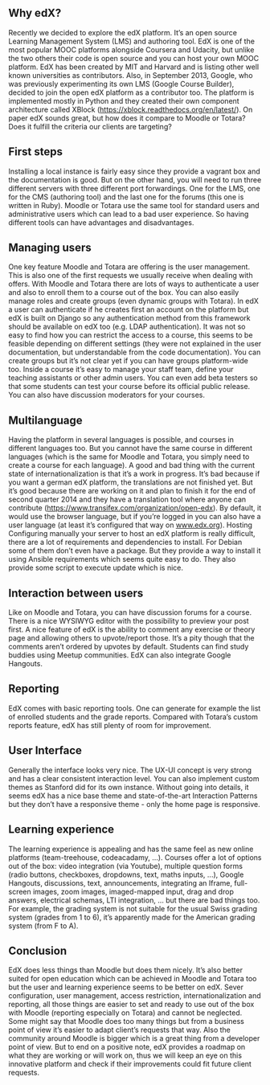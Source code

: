 ## Why edX?
Recently we decided to explore the edX platform. It’s an open source Learning Management System (LMS) and authoring tool. EdX is one of the most popular MOOC platforms alongside Coursera and Udacity, but unlike the two others their code is open source and you can host your own MOOC platform. EdX has been created by MIT and Harvard and is listing other well known universities as contributors. Also, in September 2013, Google, who was previously experimenting its own LMS (Google Course Builder), decided to join the open edX platform as a contributor too. The platform is implemented mostly in Python and they created their own component architecture called XBlock (https://xblock.readthedocs.org/en/latest/). On paper edX sounds great, but how does it compare to Moodle or Totara? Does it fulfill the criteria our clients are targeting?

## First steps
Installing a local instance is fairly easy since they provide a vagrant box and the documentation is good. But on the other hand, you will need to run three different servers with three different port forwardings. One for the LMS, one for the CMS (authoring tool) and the last one for the forums (this one is written in Ruby). Moodle or Totara use the same tool for standard users and administrative users which can lead to a bad user experience. So having different tools can have advantages and disadvantages.

## Managing users
One key feature Moodle and Totara are offering is the user management. This is also one of the first requests we usually receive when dealing with offers. With Moodle and Totara there are lots of ways to authenticate a user and also to enroll them to a course out of the box. You can also easily manage roles and create groups (even dynamic groups with Totara).
In edX a user can authenticate if he creates first an account on the platform but edX is built on Django so any authentication method from this framework should be available on edX too (e.g. LDAP authentication).
It was not so easy to find how you can restrict the access to a course, this seems to be feasible depending on different settings (they were not explained in the user documentation, but understandable from the code documentation). You can create groups but it’s not clear yet if you can have groups platform-wide too.
Inside a course it’s easy to manage your staff team, define your teaching assistants or other admin users. You can even add beta testers so that some students can test your course before its official public release. You can also have discussion moderators for your courses.

## Multilanguage
Having the platform in several languages is possible, and courses in different languages too. But you cannot have the same course in different languages (which is the same for Moodle and Totara, you simply need to create a course for each language). A good and bad thing with the current state of internationalization is that it’s a work in progress. It’s bad because if you want a german edX platform, the translations are not finished yet. But it’s good because there are working on it and plan to finish it for the end of second quarter 2014 and they have a translation tool where anyone can contribute (https://www.transifex.com/organization/open-edx). By default, it would use the browser language, but if you’re logged in you can also have a user language (at least it’s configured that way on www.edx.org).
Hosting
Configuring manually your server to host an edX platform is really difficult, there are a lot of requirements and dependencies to install. For Debian some of them don’t even have a package. But they provide a way to install it using Ansible requirements which seems quite easy to do. They also provide some script to execute update which is nice.

## Interaction between users
Like on Moodle and Totara, you can have discussion forums for a course. There is a nice WYSIWYG editor with the possibility to preview your post first.
A nice feature of edX is the ability to comment any exercise or theory page and allowing others to upvote/report those. It’s a pity though that the comments aren’t ordered by upvotes by default.
Students can find study buddies using Meetup communities. EdX can also integrate Google Hangouts.

## Reporting
EdX comes with basic reporting tools. One can generate for example the list of enrolled students and the grade reports. Compared with Totara’s custom reports feature, edX has still plenty of room for improvement.

## User Interface
Generally the interface looks very nice. The UX-UI concept is very strong and has a clear consistent interaction level. You can also implement custom themes as Stanford did for its own instance. Without going into details, it seems edX has a nice base theme and state-of-the-art Interaction Patterns but they don’t have a responsive theme - only the home page is responsive.

## Learning experience
The learning experience is appealing and has the same feel as new online platforms (team-treehouse, codeacadamy, …). Courses offer a lot of options out of the box: video integration (via Youtube), multiple question forms (radio buttons, checkboxes, dropdowns, text, maths inputs, ...), Google Hangouts, discussions, text, announcements, integrating an Iframe, full-screen images, zoom images, imaged-mapped input, drag and drop answers, electrical schemas, LTI integration, … but there are bad things too.  For example, the grading system is not suitable for the usual Swiss grading system (grades from 1 to 6), it’s apparently made for the American grading system (from F to A).

## Conclusion
EdX does less things than Moodle but does them nicely. It’s also better suited for open education which can be achieved in Moodle and Totara too but the user and learning experience seems to be better on edX. Sever configuration, user management, access restriction, internationalization and reporting, all those things are easier to set and ready to use out of the box with Moodle (reporting especially on Totara) and cannot be neglected. Some might say that Moodle does too many things but from a business point of view it’s easier to adapt client’s requests that way. Also the community around Moodle is bigger which is a great thing from a developer point of view. But to end on a positive note, edX provides a roadmap on what they are working or will work on, thus we will keep an eye on this innovative platform and check if their improvements could fit future client requests.

